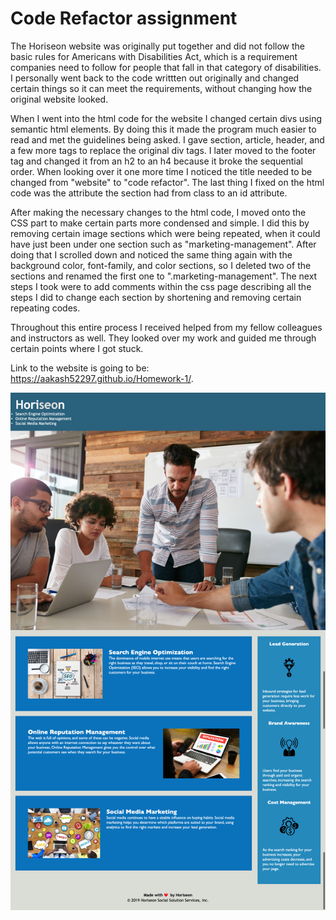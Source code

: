# Code Refactor assignment

The Horiseon website was originally put together and did not follow the basic rules for Americans with Disabilities Act, which is a requirement companies need to follow for people that fall in that category of disabilities. I personally went back to the code writtten out originally and changed certain things so it can meet the requirements, without changing how the original website looked.

When I went into the html code for the website I changed certain divs using semantic html elements. By doing this it made the program much easier to read and met the guidelines being asked. I gave section, article, header, and a few more tags to replace the original div tags. I later moved to the footer tag and changed it from an h2 to an h4 because it broke the sequential order. When looking over it one more time I noticed the title needed to be changed from "website" to "code refactor". The last thing I fixed on the html code was the attribute the section had from class to an id attribute. 

After making the necessary changes to the html code, I moved onto the CSS part to make certain parts more condensed and simple. I did this by removing certain image sections which were being repeated, when it could have just been under one section such as "marketing-management". After doing that I scrolled down and noticed the same thing again with the background color, font-family, and color sections, so I deleted two of the sections and renamed the first one to ".marketing-management". The next steps I took were to add comments within the css page describing all the steps I did to change each section by shortening and removing certain repeating codes.

Throughout this entire process I received helped from my fellow colleagues and instructors as well. They looked over my work and guided me through certain points where I got stuck. 

Link to the website is going to be:  https://aakash52297.github.io/Homework-1/.

![link to screenshot](https://github.com/aakash52297/Homework-1/blob/main/assets/images/2021-02-19-02-06-aakash52297.github.io.png)